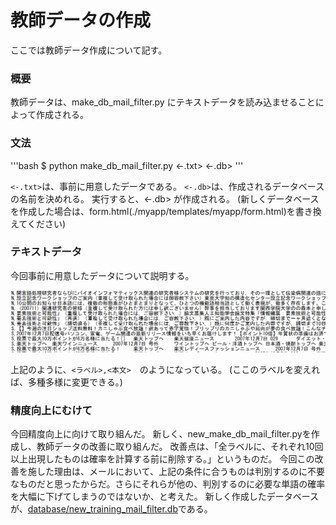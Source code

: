 # 教師データの作成

ここでは教師データ作成について記す。

### 概要

教師データは、make_db_mail_filter.py にテキストデータを読み込ませることによって作成される。


### 文法

'''bash
$ python make_db_mail_filter.py <-.txt> <-.db>
'''

`<-.txt>`は、事前に用意したデータである。
`<-.db>`は、作成されるデータベースの名前を決めれる。
実行すると、<-.db> が作成される。
(新しくデータベースを作成した場合は、form.html(./myapp/templates/myapp/form.html)を書き換えてください)


### テキストデータ

今回事前に用意したデータについて説明する。

![training_txt](./../image/training.png)

上記のように、`<ラベル>,<本文>`　のようになっている。
(ここのラベルを変えれば、多種多様に変更できる。)


### 精度向上にむけて

今回精度向上に向けて取り組んだ。
新しく、new_make_db_mail_filter.pyを作成し、教師データの改善に取り組んだ。
改善点は、「全ラベルに、それぞれ10回以上出現したものは確率を計算する前に削除する。」というものだ。
今回この改善を施した理由は、メールにおいて、上記の条件に合うものは判別するのに不要なものだと思ったからだ。さらにそれらが他の、判別するのに必要な単語の確率を大幅に下げてしまうのではないか、と考えた。
新しく作成したデータベースが、[database/new_training_mail_filter.db](https://github.com/yusuke1565/Mail_filter/tree/master/database)である。